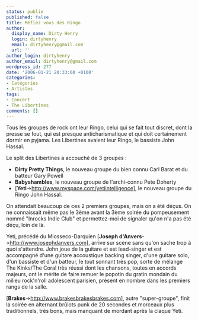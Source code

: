 ```yaml
---
status: publie
published: false
title: Méfiez vous des Ringo
author:
  display_name: Dirty Henry
  login: dirtyhenry
  email: dirtyhenry@gmail.com
  url: ''
author_login: dirtyhenry
author_email: dirtyhenry@gmail.com
wordpress_id: 277
date: '2006-01-21 20:33:00 +0100'
categories:
- Catégories
- Artistes
tags:
- Concert
- The Libertines
comments: []
---
```

Tous les groupes de rock ont leur Ringo, celui qui se fait tout discret, dont la presse se fout, qui est presque anticharismatique et qui doit certainement dormir en pyjama. Les Libertines avaient leur Ringo, le bassiste John Hassal.

Le split des Libertines a accouché de 3 groupes :
- __Dirty Pretty Things__, le nouveau groupe du bien connu Carl Barat et du batteur Gary Powell
- __Babyshambles__, le nouveau groupe de l'archi-connu Pete Doherty
- [__Yeti__->http://www.myspace.com/yetiintelligence], le nouveau groupe du Ringo John Hassal.

On attendait beaucoup de ces 2 premiers groupes, mais on a été déçus. On ne connaissait même pas le 3ème avant la 3ème soirée du pompeusement nommé "Inrocks Indie Club" et permettez-moi de signaler qu'on n'a pas été déçu, loin de là.

Yeti, précédé du Miosseco-Darquien [__Joseph d'Anvers__->http://www.josephdanvers.com], arrive sur scène sans qu'on sache trop à quoi s'attendre. John joue de la guitare et est lead-singer et est accompagné d'une guitare accoustique backing singer, d'une guitare solo, d'un bassiste et d'un batteur, le tout sonnant très pop, sorte de mélange The Kinks/The Coral très réussi dont les chansons, toutes en accords majeurs, ont le mérite de faire remuer le popotin du gratin mondain du milieu rock'n'roll adolescent parisien, présent en nombre dans les premiers rangs de la salle.

[__Brakes__->http://www.brakesbrakesbrakes.com], autre "super-groupe", finit la soirée en alternant brûlots punk de 20 secondes et morceaux plus traditionnels, très bons, mais manquant de mordant après la claque Yeti.
